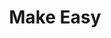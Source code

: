 ---
layout: '@/templates/Project.astro'
link: /projects/make-easy/
title: Make Easy
description: It's a toolbox to make your life easy, now we have a scanner with history and a yes or no choice helper. Moore tools will be added in the future! 
keywords: my toolbox, scanner with history, yes or no, decision,  我的工具箱,工具箱,带历史记录的扫码器
pubDate: 2024-03-25T00:00:00Z
imgSrc: 'https://is1-ssl.mzstatic.com/image/thumb/Purple221/v4/7e/8a/6d/7e8a6d6c-f917-341e-c323-990dc21f1329/AppIcon-0-1x_U007emarketing-0-10-0-0-85-220-0.png/360x360bb.png'
imgs: ['https://is1-ssl.mzstatic.com/image/thumb/PurpleSource221/v4/5d/fb/da/5dfbdab7-4243-7b2f-bb3b-addcdabc5a2c/f000a53c-b6a3-4ee6-9e20-326d0f5e7668_Apple_iPhone_11_Pro_Max_Screenshot_0.png/400x800bb.png','https://is1-ssl.mzstatic.com/image/thumb/PurpleSource221/v4/00/d3/a5/00d3a5d2-b813-d480-2bc9-e857b488c9cc/5203c965-4c19-42ef-8e2f-c0827a44723e_Apple_iPhone_11_Pro_Max_Screenshot_1.png/400x800bb.png','https://is1-ssl.mzstatic.com/image/thumb/PurpleSource112/v4/b3/75/5b/b3755b1b-b3a0-6081-007d-fcda7ef50b60/ab92775b-3cb2-480b-b003-b63e19c73aec_Apple_iPhone_11_Pro_Max_Screenshot_2.png/400x800bb.png','https://is1-ssl.mzstatic.com/image/thumb/PurpleSource211/v4/78/18/56/7818568a-9300-8f24-231a-ecf275487c7d/98bd0db4-e325-4f4e-8ccb-acfc9c7694d3_Apple_iPhone_11_Pro_Max_Screenshot_3.png/400x800bb.png']
imgAlt: 'Make Easy'
iosDownloadUrl: ''
androidDownloadUrl: ''
stacks: ['Firebase','Flutter','Bloc']
---